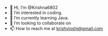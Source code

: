 - 👋 Hi, I’m @Krishna6802
- 👀 I’m interested in coding.
- 🌱 I’m currently learning Java.
- 💞️ I’m looking to collaborate on 
- 📫 How to reach me at krishvjoshi@gmail.com

<!---
Krishna6802/Krishna6802 is a ✨ special ✨ repository because its `README.md` (this file) appears on your GitHub profile.
You can click the Preview link to take a look at your changes.
--->
